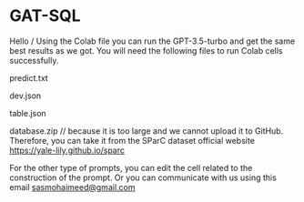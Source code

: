 # GAT-SQL

Hello / Using the Colab file you can run the GPT-3.5-turbo and get the same best results as we got.
You will need the following files to run Colab cells successfully.

predict.txt

dev.json

table.json

database.zip // because it is too large and we cannot upload it to GitHub. Therefore, you can take it from the SParC dataset official website https://yale-lily.github.io/sparc


For the other type of prompts, you can edit the cell related to the construction of the prompt.
Or you can communicate with us using this email sasmohaimeed@gmail.com

